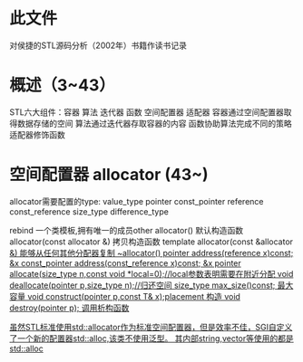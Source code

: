 # 此文件
对侯捷的STL源码分析（2002年）书籍作读书记录

# 概述（3~43）
STL六大组件：容器 算法 迭代器 函数 空间配置器 适配器
容器通过空间配置器取得数据存储的空间
算法通过迭代器存取容器的内容
函数协助算法完成不同的策略
适配器修饰函数

# 空间配置器 allocator (43~)
allocator需要配置的type:
value_type pointer const_pointer reference const_reference size_type difference_type

rebind  一个类模板,拥有唯一的成员other
allocator() 默认构造函数
allocator(const allocator &)  拷贝构造函数
template <class U> allocator(const &allocator<U> &)   能够从任何其他分配器复制
~allocator()
pointer address(reference x)const; &x
const_pointer address(const_reference x)const;  &x
 pointer allocate(size_type n,const void *local=0);//local参数表明需要在附近分配
 void deallocate(pointer p,size_type n);//归还空间
 size_type max_size()const; 最大容量
 void construct(pointer p,const T& x);placement 构造
 void destroy(pointer p); 调用析构函数

 虽然STL标准使用std::allocator作为标准空间配置器，但是效率不佳，SGI自定义了一个新的配置器std::alloc,该类不使用泛型。
 其内部string,vector等使用的都是std::alloc
